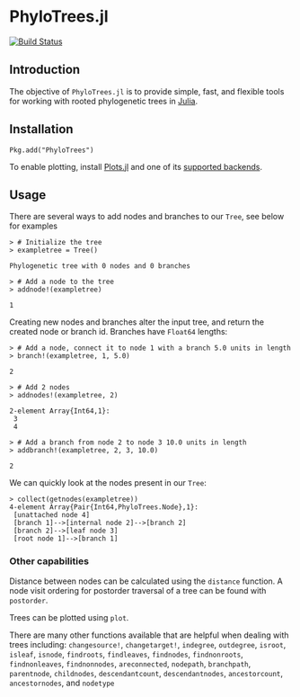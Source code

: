 # PhyloTrees.jl

[![Build Status](https://travis-ci.org/jangevaare/PhyloTrees.jl.svg?branch=master)](https://travis-ci.org/jangevaare/PhyloTrees.jl)

## Introduction

The objective of `PhyloTrees.jl` is to provide simple, fast, and flexible tools for working with rooted phylogenetic trees in [Julia](http://julialang.org).

## Installation
    Pkg.add("PhyloTrees")

To enable plotting, install [Plots.jl](https://github.com/tbreloff/Plots.jl) and one of its [supported backends](http://plots.readthedocs.io/en/latest/backends/).

## Usage

There are several ways to add nodes and branches to our `Tree`, see below for examples

    > # Initialize the tree
    > exampletree = Tree()

    Phylogenetic tree with 0 nodes and 0 branches

    > # Add a node to the tree
    > addnode!(exampletree)

    1

Creating new nodes and branches alter the input tree, and return the
created node or branch id. Branches have `Float64` lengths:

    > # Add a node, connect it to node 1 with a branch 5.0 units in length
    > branch!(exampletree, 1, 5.0)

    2

    > # Add 2 nodes
    > addnodes!(exampletree, 2)

    2-element Array{Int64,1}:
     3
     4

    > # Add a branch from node 2 to node 3 10.0 units in length
    > addbranch!(exampletree, 2, 3, 10.0)

    2

We can quickly look at the nodes present in our `Tree`:

    > collect(getnodes(exampletree))
    4-element Array{Pair{Int64,PhyloTrees.Node},1}:
     [unattached node 4]
     [branch 1]-->[internal node 2]-->[branch 2]
     [branch 2]-->[leaf node 3]
     [root node 1]-->[branch 1]

### Other capabilities

Distance between nodes can be calculated using the `distance` function. A node visit ordering for postorder traversal of a tree can be found with `postorder`.

Trees can be plotted using `plot`.

There are many other functions available that are helpful when dealing with trees including:
`changesource!`,
`changetarget!`,
`indegree`,
`outdegree`,
`isroot`,
`isleaf`,
`isnode`,
`findroots`,
`findleaves`,
`findnodes`,
`findnonroots`,
`findnonleaves`,
`findnonnodes`,
`areconnected`,
`nodepath`,
`branchpath`,
`parentnode`,
`childnodes`,
`descendantcount`,
`descendantnodes`,
`ancestorcount`,
`ancestornodes`, and
`nodetype`
